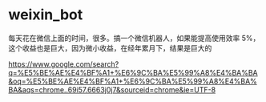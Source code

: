 # weixin_bot
每天花在微信上面的时间，很多。搞一个微信机器人，如果能提高使用效率 5%，这个收益也是巨大，因为微小收益，在经年累月下，结果是巨大的


https://www.google.com/search?q=%E5%BE%AE%E4%BF%A1+%E6%9C%BA%E5%99%A8%E4%BA%BA&oq=%E5%BE%AE%E4%BF%A1+%E6%9C%BA%E5%99%A8%E4%BA%BA&aqs=chrome..69i57.6663j0j7&sourceid=chrome&ie=UTF-8
